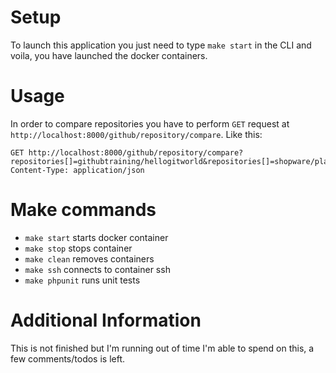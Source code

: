 # Setup
To launch this application you just need to type `make start` in the CLI and voila, you have launched the docker containers.

# Usage 
In order to compare repositories you have to perform `GET` request at `http://localhost:8000/github/repository/compare`. Like this:
```http
GET http://localhost:8000/github/repository/compare?repositories[]=githubtraining/hellogitworld&repositories[]=shopware/platform
Content-Type: application/json
```

# Make commands
 - `make start` starts docker container
 - `make stop` stops container
 - `make clean` removes containers
 - `make ssh` connects to container ssh
 - `make phpunit` runs unit tests

# Additional Information
This is not finished but I'm running out of time I'm able to spend on this, a few comments/todos is left.